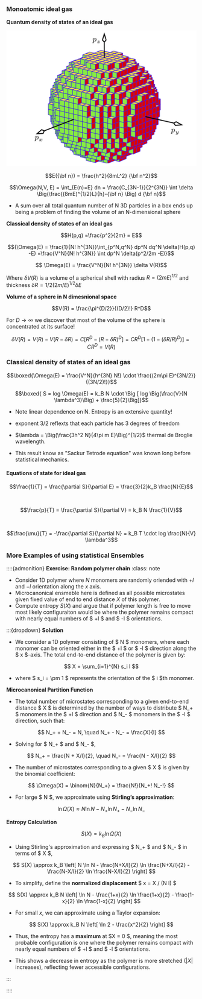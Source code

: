 
### Monoatomic ideal gas

**Quantum density of states of an ideal gas**

![](./figs/pib-states.png)

$$E({\bf n}) = \frac{h^2}{8mL^2} {\bf n^2}$$

$$\Omega(N,V, E) = \int_{E(n)=E} dn = \frac{C_{3N-1}}{2^{3N}} \int \delta \Big(\frac{(8mE)^{1/2}L}{h}-{\bf n}  \Big) d {\bf n}$$

- A sum over all total quantum number of N 3D particles in a box ends up being a problem of finding the volume of an N-dimensional sphere

**Classical density of states of an ideal gas**

$$H(p,q) =\frac{p^2}{2m} = E$$

$${\Omega(E) = \frac{1}{N! h^{3N}}\int_{p^N,q^N} dp^N dq^N \delta(H(p,q) -E) =\frac{V^N}{N! h^{3N}} \int dp^N \delta(p^2/2m -E)}$$

$$ \Omega(E) = \frac{V^N}{N! h^{3N}} \delta V(R)$$

Where $\delta V(R)$ is a volume of a spherical shell with radius $R = (2mE)^{1/2}$ and thickness $\delta R = 1/2 (2m/E)^{1/2} \delta E$

**Volume of a sphere in N dimesnional space**

$$V(R) = \frac{\pi^{D/2}}{(D/2)!} R^D$$

For $D\rightarrow \infty$ we discover that most of the volume of the sphere is concentrated at its surface!
<br>

$$\delta V(R) = V(R) -V(R-\delta R) = C [R^D - (R-\delta R)^D] = CR^D [1-(1- (\delta R/R)^D)] = CR^D = V(R)$$

### Classical density of states of an ideal gas

$$\boxed{\Omega(E) = \frac{V^N}{h^{3N} N!} \cdot \frac{(2m\pi E)^{3N/2}}{(3N/2)!}}$$
 
$$\boxed{ S = log \Omega(E) = k_B N \cdot  \Big [ log \Big(\frac{V}{N \lambda^3}\Big) + \frac{5}{2}\Big]}$$

- Note linear dependence on N. Entropy is an extensive quantity!

- exponent 3/2 reflexts that each particle has 3 degrees of freedom

- $\lambda = \Big(\frac{3h^2 N}{4\pi m E}\Big)^{1/2}$ thermal de Broglie wavelength.

- This result know as "Sackur Tetrode equation" was known long before statistical mechanics. 


#### Equations of state for ideal gas

$$\frac{1}{T} = \frac{\partial S}{\partial E} = \frac{3}{2}k_B \frac{N}{E}$$

<br>

$$\frac{p}{T} =  \frac{\partial S}{\partial V} = k_B N \frac{1}{V}$$

<br>

$$\frac{\mu}{T} = -\frac{\partial S}{\partial N} = k_B T \cdot log \frac{N}{V} \lambda^3$$


### More Examples of using statistical Ensembles

::::{admonition} **Exercise: Random polymer chain**
:class: note

- Consider 1D polymer where $N$ monomers are randomly oriended with $+l$ and $-l$ orientation along the $x$ axis.
- Microcanonical ensmeble here is defined as all possible microstates given fixed value of end to end distance $X$ of this polymer. 
- Compute entropy $S(X)$ and argue that if polymer length is free to move most likely configuraiton would be where the polymer remains compact with nearly equal numbers of $ +l $ and $ -l $ orientations.

:::{dropdown} **Solution**

- We consider a 1D polymer consisting of $ N $ monomers, where each monomer can be oriented either in the $ +l $ or $ -l $ direction along the $ x $-axis. The total end-to-end distance of the polymer is given by:

$$
X = \sum_{i=1}^{N} s_i l
$$

- where $ s_i = \pm 1 $ represents the orientation of the $ i $th monomer.

**Microcanonical Partition Function**

- The total number of microstates corresponding to a given end-to-end distance $ X $ is determined by the number of ways to distribute $ N_+ $ monomers in the $ +l $ direction and $ N_- $ monomers in the $ -l $ direction, such that:

$$
N_+ + N_- = N, \quad N_+ - N_- = \frac{X}{l}
$$

- Solving for $ N_+ $ and $ N_- $,

$$
N_+ = \frac{N + X/l}{2}, \quad N_- = \frac{N - X/l}{2}
$$

- The number of microstates corresponding to a given $ X $ is given by the binomial coefficient:

$$
\Omega(X) = \binom{N}{N_+} = \frac{N!}{N_+! N_-!}
$$

- For large $ N $, we approximate using **Stirling’s approximation**:

$$
\ln \Omega(X) \approx N \ln N - N_+ \ln N_+ - N_- \ln N_-
$$

**Entropy Calculation**


$$
S(X) = k_B \ln \Omega(X)
$$

- Using Stirling's approximation and expressing $ N_+ $ and $ N_- $ in terms of $ X $,

$$
S(X) \approx k_B \left[ N \ln N - \frac{N+X/l}{2} \ln \frac{N+X/l}{2} - \frac{N-X/l}{2} \ln \frac{N-X/l}{2} \right]
$$

- To simplify, define the **normalized displacement** $ x = X / (N l) $

$$
S(X) \approx k_B N \left[ \ln N - \frac{1+x}{2} \ln \frac{1+x}{2} - \frac{1-x}{2} \ln \frac{1-x}{2} \right]
$$

- For small $x$, we can approximate using a Taylor expansion:

$$
S(X) \approx k_B N \left[ \ln 2 - \frac{x^2}{2} \right]
$$

- Thus, the entropy has a **maximum** at $X = 0 $, meaning the most probable configuration is one where the polymer remains compact with nearly equal numbers of $ +l $ and $ -l $ orientations.

- This shows a decrease in entropy as the polymer is more stretched ($|X|$ increases), reflecting fewer accessible configurations.


:::

::::
